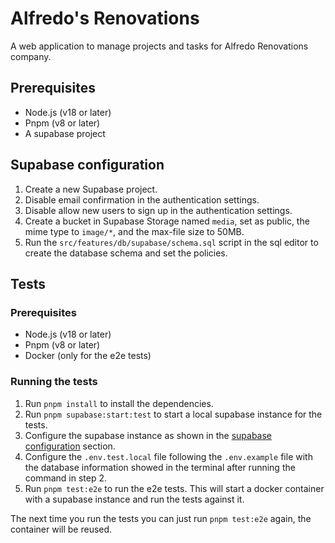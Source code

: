# Alfredo's Renovations

A web application to manage projects and tasks for Alfredo Renovations company.

## Prerequisites

- Node.js (v18 or later)
- Pnpm (v8 or later)
- A supabase project

## Supabase configuration

1. Create a new Supabase project.
2. Disable email confirmation in the authentication settings.
3. Disable allow new users to sign up in the authentication settings.
4. Create a bucket in Supabase Storage named `media`, set as public, the mime type to `image/*`, and the max-file size to 50MB.
5. Run the `src/features/db/supabase/schema.sql` script in the sql editor to create the database schema and set the policies.

## Tests

### Prerequisites

- Node.js (v18 or later)
- Pnpm (v8 or later)
- Docker (only for the e2e tests)

### Running the tests

1. Run `pnpm install` to install the dependencies.
2. Run `pnpm supabase:start:test` to start a local supabase instance for the tests.
3. Configure the supabase instance as shown in the [supabase configuration](#supabase-configuration) section.
3. Configure the `.env.test.local` file following the `.env.example` file with the database information showed in the terminal after running the command in step 2.
4. Run `pnpm test:e2e` to run the e2e tests. This will start a docker container with a supabase instance and run the tests against it.

The next time you run the tests you can just run `pnpm test:e2e` again, the container will be reused.

